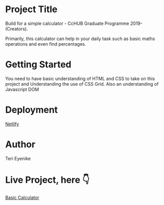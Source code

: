 # Project Title

Build for a simple calculator - CcHUB Graduate Programme 2019- (Creators).

Primarily, this calculator can help in your daily task such as basic maths operations and even find percentages.


# Getting Started

You need to have basic understanding of HTML and CSS to take on this project and Understanding the use of CSS Grid. Also an understanding of Javascript DOM


# Deployment

[Netlify](http://netlify.com)

# Author

Teri Eyenike

# Live Project, here 👇

[Basic Calculator](https://basic-calculate.netlify.com/)